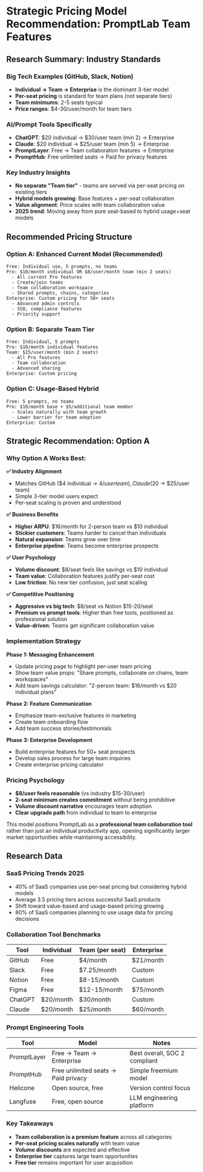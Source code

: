 # Strategic Pricing Model Recommendation: PromptLab Team Features

## Research Summary: Industry Standards

### **Big Tech Examples (GitHub, Slack, Notion)**
- **Individual → Team → Enterprise** is the dominant 3-tier model
- **Per-seat pricing** is standard for team plans (not separate tiers)
- **Team minimums**: 2-5 seats typical
- **Price ranges**: $4-30/user/month for team tiers

### **AI/Prompt Tools Specifically**
- **ChatGPT**: $20 individual → $30/user team (min 2) → Enterprise  
- **Claude**: $20 individual → $25/user team (min 5) → Enterprise
- **PromptLayer**: Free → Team collaboration features → Enterprise
- **PromptHub**: Free unlimited seats → Paid for privacy features

### **Key Industry Insights**
- **No separate "Team tier"** - teams are served via per-seat pricing on existing tiers
- **Hybrid models growing**: Base features + per-seat collaboration
- **Value alignment**: Price scales with team collaboration value
- **2025 trend**: Moving away from pure seat-based to hybrid usage+seat models

## **Recommended Pricing Structure**

### **Option A: Enhanced Current Model (Recommended)**
```
Free: Individual use, 5 prompts, no teams
Pro: $10/month individual OR $8/user/month team (min 2 seats)
  - All current Pro features
  - Create/join teams
  - Team collaboration workspace
  - Shared prompts, chains, categories
Enterprise: Custom pricing for 50+ seats
  - Advanced admin controls
  - SSO, compliance features
  - Priority support
```

### **Option B: Separate Team Tier**
```
Free: Individual, 5 prompts
Pro: $10/month individual features
Team: $15/user/month (min 2 seats)
  - All Pro features
  - Team collaboration
  - Advanced sharing
Enterprise: Custom pricing
```

### **Option C: Usage-Based Hybrid**
```
Free: 5 prompts, no teams
Pro: $10/month base + $5/additional team member
  - Scales naturally with team growth
  - Lower barrier for team adoption
Enterprise: Custom
```

## **Strategic Recommendation: Option A**

### **Why Option A Works Best:**

**✅ Industry Alignment**
- Matches GitHub ($4 individual → $4/user team), Claude ($20 → $25/user team)
- Simple 3-tier model users expect
- Per-seat scaling is proven and understood

**✅ Business Benefits**
- **Higher ARPU**: $16/month for 2-person team vs $10 individual
- **Stickier customers**: Teams harder to cancel than individuals  
- **Natural expansion**: Teams grow over time
- **Enterprise pipeline**: Teams become enterprise prospects

**✅ User Psychology**
- **Volume discount**: $8/seat feels like savings vs $10 individual
- **Team value**: Collaboration features justify per-seat cost
- **Low friction**: No new tier confusion, just seat scaling

**✅ Competitive Positioning**
- **Aggressive vs big tech**: $8/seat vs Notion $15-20/seat
- **Premium vs prompt tools**: Higher than free tools, positioned as professional solution
- **Value-driven**: Teams get significant collaboration value

### **Implementation Strategy**

**Phase 1: Messaging Enhancement**
- Update pricing page to highlight per-user team pricing
- Show team value props: "Share prompts, collaborate on chains, team workspaces"
- Add team savings calculator: "2-person team: $16/month vs $20 individual plans"

**Phase 2: Feature Communication**
- Emphasize team-exclusive features in marketing
- Create team onboarding flow
- Add team success stories/testimonials

**Phase 3: Enterprise Development** 
- Build enterprise features for 50+ seat prospects
- Develop sales process for large team inquiries
- Create enterprise pricing calculator

### **Pricing Psychology**
- **$8/user feels reasonable** (vs industry $15-30/user)
- **2-seat minimum creates commitment** without being prohibitive  
- **Volume discount narrative** encourages team adoption
- **Clear upgrade path** from individual to team to enterprise

This model positions PromptLab as a **professional team collaboration tool** rather than just an individual productivity app, opening significantly larger market opportunities while maintaining accessibility.

## **Research Data**

### **SaaS Pricing Trends 2025**
- 40% of SaaS companies use per-seat pricing but considering hybrid models
- Average 3.5 pricing tiers across successful SaaS products
- Shift toward value-based and usage-based pricing growing
- 80% of SaaS companies planning to use usage data for pricing decisions

### **Collaboration Tool Benchmarks**
| Tool | Individual | Team (per seat) | Enterprise |
|------|------------|------------------|------------|
| GitHub | Free | $4/month | $21/month |
| Slack | Free | $7.25/month | Custom |
| Notion | Free | $8-15/month | Custom |
| Figma | Free | $12-15/month | $75/month |
| ChatGPT | $20/month | $30/month | Custom |
| Claude | $20/month | $25/month | $60/month |

### **Prompt Engineering Tools**
| Tool | Model | Notes |
|------|-------|-------|
| PromptLayer | Free → Team → Enterprise | Best overall, SOC 2 compliant |
| PromptHub | Free unlimited seats → Paid privacy | Simple freemium model |
| Helicone | Open source, free | Version control focus |
| Langfuse | Free, open source | LLM engineering platform |

### **Key Takeaways**
- **Team collaboration is a premium feature** across all categories
- **Per-seat pricing scales naturally** with team value
- **Volume discounts** are expected and effective
- **Enterprise tier** captures large team opportunities
- **Free tier** remains important for user acquisition
